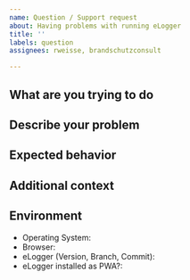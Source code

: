 ```yaml
---
name: Question / Support request
about: Having problems with running eLogger
title: ''
labels: question
assignees: rweisse, brandschutzconsult

---
```


## What are you trying to do
<!-- A clear and concise description of what you are trying to do. -->

## Describe your problem
<!-- Console output, error messages, ... -->

## Expected behavior
<!-- A clear and concise description of what you expected to happen. -->

## Additional context
<!-- Add any other context about the problem here. -->

## Environment
- Operating System: <!-- e.g. Android Version / iOS Version / Windows Version / Linux (Distribution + Version) / Mac OS Version -->
- Browser: <!-- e.g. Firefox 99.0 -->
- eLogger (Version, Branch, Commit): <!-- e.g. eLogger Version 0.9.1, Commit 084f976, Branch main -->
- eLogger installed as PWA?: <!-- yes / no -->
